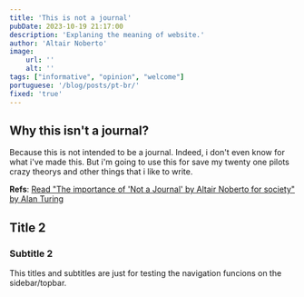 ```yaml
---
title: 'This is not a journal'
pubDate: 2023-10-19 21:17:00
description: 'Explaning the meaning of website.'
author: 'Altair Noberto'
image:
    url: ''
    alt: ''
tags: ["informative", "opinion", "welcome"]
portuguese: '/blog/posts/pt-br/'
fixed: 'true'
---
```


## Why this isn't a journal?

Because this is not intended to be a journal.
Indeed, i don't even know for what i've made this.
But i'm going to use this for save my twenty one pilots crazy theorys and other things that i like to write.

**Refs**: <a href="https://www.youtube.com/watch?v=dQw4w9WgXcQ" target="_blank">Read "The importance of 'Not a Journal' by Altair Noberto for society" by Alan Turing</a>

## Title 2

### Subtitle 2

This titles and subtitles are just for testing the navigation funcions on the sidebar/topbar.